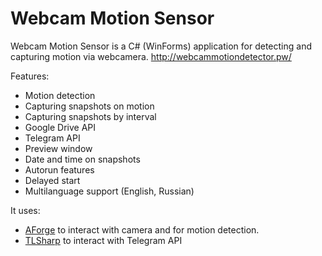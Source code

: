 # Webcam Motion Sensor
Webcam Motion Sensor is a C# (WinForms) application for detecting and capturing motion via webcamera. http://webcammotiondetector.pw/ 

Features:
* Motion detection
* Capturing snapshots on motion
* Capturing snapshots by interval
* Google Drive API
* Telegram API
* Preview window
* Date and time on snapshots
* Autorun features
* Delayed start
* Multilanguage support (English, Russian)

It uses: 
* [AForge](https://github.com/andrewkirillov/AForge.NET) to interact with camera and for motion detection.
* [TLSharp](https://github.com/sochix/TLSharp) to interact with Telegram API
